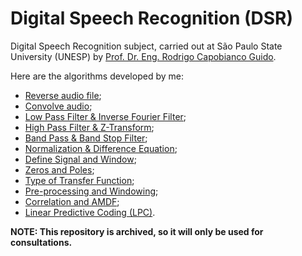 # Digital Speech Recognition (DSR)
Digital Speech Recognition subject, carried out at São Paulo State University (UNESP) by [Prof. Dr. Eng. Rodrigo Capobianco Guido](https://bv.fapesp.br/pt/pesquisador/2826/rodrigo-capobianco-guido/).

Here are the algorithms developed by me:
- [Reverse audio file](https://github.com/Lucs1590/DSR/tree/main/ST1);
- [Convolve audio](https://github.com/Lucs1590/DSR/tree/main/ST2);
- [Low Pass Filter & Inverse Fourier Filter](https://github.com/Lucs1590/DSR/tree/main/ST3);
- [High Pass Filter & Z-Transform](https://github.com/Lucs1590/DSR/tree/main/ST4);
- [Band Pass & Band Stop Filter](https://github.com/Lucs1590/DSR/tree/main/ST5);
- [Normalization & Difference Equation](https://github.com/Lucs1590/DSR/tree/main/ST6);
- [Define Signal and Window](https://github.com/Lucs1590/DSR/tree/main/ST7);
- [Zeros and Poles](https://github.com/Lucs1590/DSR/blob/main/ST8.pdf);
- [Type of Transfer Function](https://github.com/Lucs1590/DSR/blob/main/ST9.pdf);
- [Pre-processing and Windowing](https://github.com/Lucs1590/DSR/tree/main/ST10);
- [Correlation and AMDF](https://github.com/Lucs1590/DSR/tree/main/ST11);
- [Linear Predictive Coding (LPC)](https://github.com/Lucs1590/DSR/tree/main/ST12).


**NOTE: This repository is archived, so it will only be used for consultations.**
